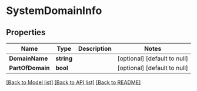 # SystemDomainInfo

## Properties
Name | Type | Description | Notes
------------ | ------------- | ------------- | -------------
**DomainName** | **string** |  | [optional] [default to null]
**PartOfDomain** | **bool** |  | [optional] [default to null]

[[Back to Model list]](../README.md#documentation-for-models) [[Back to API list]](../README.md#documentation-for-api-endpoints) [[Back to README]](../README.md)

